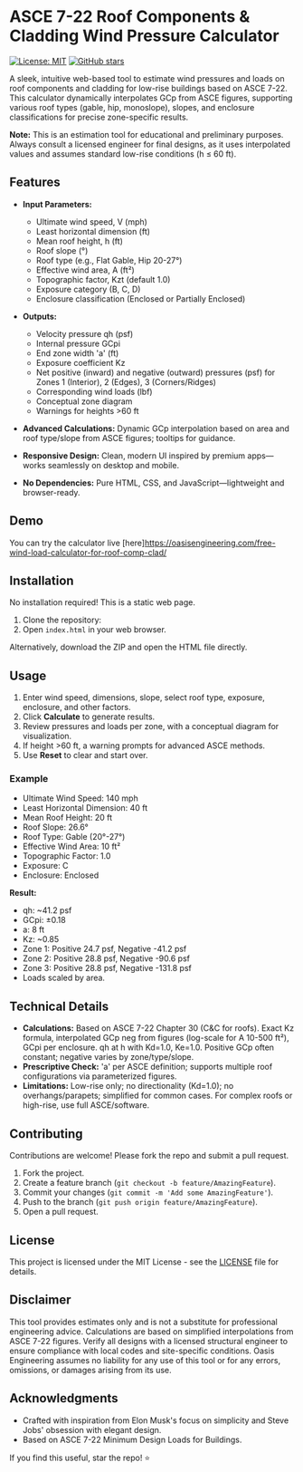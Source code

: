 # ASCE 7-22 Roof Components & Cladding Wind Pressure Calculator

[![License: MIT](https://img.shields.io/badge/License-MIT-yellow.svg)](https://opensource.org/licenses/MIT)
[![GitHub stars](https://img.shields.io/github/stars/yourusername/asce-roof-wind-calculator.svg?style=social)](https://github.com/yourusername/asce-roof-wind-calculator/stargazers)

A sleek, intuitive web-based tool to estimate wind pressures and loads on roof components and cladding for low-rise buildings based on ASCE 7-22. This calculator dynamically interpolates GCp from ASCE figures, supporting various roof types (gable, hip, monoslope), slopes, and enclosure classifications for precise zone-specific results.

**Note:** This is an estimation tool for educational and preliminary purposes. Always consult a licensed engineer for final designs, as it uses interpolated values and assumes standard low-rise conditions (h ≤ 60 ft).

## Features

- **Input Parameters:**
  - Ultimate wind speed, V (mph)
  - Least horizontal dimension (ft)
  - Mean roof height, h (ft)
  - Roof slope (°)
  - Roof type (e.g., Flat Gable, Hip 20-27°)
  - Effective wind area, A (ft²)
  - Topographic factor, Kzt (default 1.0)
  - Exposure category (B, C, D)
  - Enclosure classification (Enclosed or Partially Enclosed)

- **Outputs:**
  - Velocity pressure qh (psf)
  - Internal pressure GCpi
  - End zone width 'a' (ft)
  - Exposure coefficient Kz
  - Net positive (inward) and negative (outward) pressures (psf) for Zones 1 (Interior), 2 (Edges), 3 (Corners/Ridges)
  - Corresponding wind loads (lbf)
  - Conceptual zone diagram
  - Warnings for heights >60 ft

- **Advanced Calculations:** Dynamic GCp interpolation based on area and roof type/slope from ASCE figures; tooltips for guidance.
- **Responsive Design:** Clean, modern UI inspired by premium apps—works seamlessly on desktop and mobile.
- **No Dependencies:** Pure HTML, CSS, and JavaScript—lightweight and browser-ready.

## Demo

You can try the calculator live [here]https://oasisengineering.com/free-wind-load-calculator-for-roof-comp-clad/

## Installation

No installation required! This is a static web page.

1. Clone the repository:
2. Open `index.html` in your web browser.

Alternatively, download the ZIP and open the HTML file directly.

## Usage

1. Enter wind speed, dimensions, slope, select roof type, exposure, enclosure, and other factors.
2. Click **Calculate** to generate results.
3. Review pressures and loads per zone, with a conceptual diagram for visualization.
4. If height >60 ft, a warning prompts for advanced ASCE methods.
5. Use **Reset** to clear and start over.

### Example

- Ultimate Wind Speed: 140 mph
- Least Horizontal Dimension: 40 ft
- Mean Roof Height: 20 ft
- Roof Slope: 26.6°
- Roof Type: Gable (20°-27°)
- Effective Wind Area: 10 ft²
- Topographic Factor: 1.0
- Exposure: C
- Enclosure: Enclosed

**Result:** 
- qh: ~41.2 psf
- GCpi: ±0.18
- a: 8 ft
- Kz: ~0.85
- Zone 1: Positive 24.7 psf, Negative -41.2 psf
- Zone 2: Positive 28.8 psf, Negative -90.6 psf
- Zone 3: Positive 28.8 psf, Negative -131.8 psf
- Loads scaled by area.

## Technical Details

- **Calculations:** Based on ASCE 7-22 Chapter 30 (C&C for roofs). Exact Kz formula, interpolated GCp neg from figures (log-scale for A 10-500 ft²), GCpi per enclosure. qh at h with Kd=1.0, Ke=1.0. Positive GCp often constant; negative varies by zone/type/slope.
- **Prescriptive Check:** 'a' per ASCE definition; supports multiple roof configurations via parameterized figures.
- **Limitations:** Low-rise only; no directionality (Kd=1.0); no overhangs/parapets; simplified for common cases. For complex roofs or high-rise, use full ASCE/software.

## Contributing

Contributions are welcome! Please fork the repo and submit a pull request.

1. Fork the project.
2. Create a feature branch (`git checkout -b feature/AmazingFeature`).
3. Commit your changes (`git commit -m 'Add some AmazingFeature'`).
4. Push to the branch (`git push origin feature/AmazingFeature`).
5. Open a pull request.

## License

This project is licensed under the MIT License - see the [LICENSE](LICENSE) file for details.

## Disclaimer

This tool provides estimates only and is not a substitute for professional engineering advice. Calculations are based on simplified interpolations from ASCE 7-22 figures. Verify all designs with a licensed structural engineer to ensure compliance with local codes and site-specific conditions. Oasis Engineering assumes no liability for any use of this tool or for any errors, omissions, or damages arising from its use.

## Acknowledgments

- Crafted with inspiration from Elon Musk's focus on simplicity and Steve Jobs' obsession with elegant design.
- Based on ASCE 7-22 Minimum Design Loads for Buildings.

If you find this useful, star the repo! ⭐
